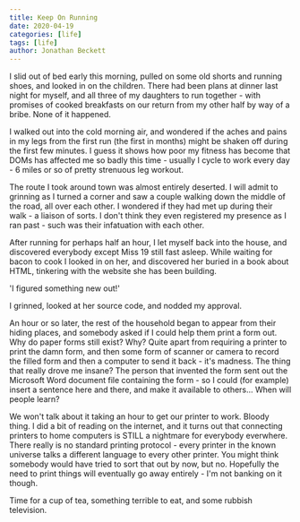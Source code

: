 ```yaml
---
title: Keep On Running
date: 2020-04-19
categories: [life]
tags: [life]
author: Jonathan Beckett
---
```


I slid out of bed early this morning, pulled on some old shorts and running shoes, and looked in on the children. There had been plans at dinner last night for myself, and all three of my daughters to run together - with promises of cooked breakfasts on our return from my other half by way of a bribe. None of it happened.

I walked out into the cold morning air, and wondered if the aches and pains in my legs from the first run (the first in months) might be shaken off during the first few minutes. I guess it shows how poor my fitness has become that DOMs has affected me so badly this time - usually I cycle to work every day - 6 miles or so of pretty strenuous leg workout.

The route I took around town was almost entirely deserted. I will admit to grinning as I turned a corner and saw a couple walking down the middle of the road, all over each other. I wondered if they had met up during their walk - a liaison of sorts. I don't think they even registered my presence as I ran past - such was their infatuation with each other.

After running for perhaps half an hour, I let myself back into the house, and discovered everybody except Miss 19 still fast asleep. While waiting for bacon to cook I looked in on her, and discovered her buried in a book about HTML, tinkering with the website she has been building.

'I figured something new out!'

I grinned, looked at her source code, and nodded my approval.

An hour or so later, the rest of the household began to appear from their hiding places, and somebody asked if I could help them print a form out. Why do paper forms still exist? Why? Quite apart from requiring a printer to print the damn form, and then some form of scanner or camera to record the filled form and then a computer to send it back - it's madness. The thing that really drove me insane? The person that invented the form sent out the Microsoft Word document file containing the form - so I could (for example) insert a sentence here and there, and make it available to others... When will people learn?

We won't talk about it taking an hour to get our printer to work. Bloody thing. I did a bit of reading on the internet, and it turns out that connecting printers to home computers is STILL a nightmare for everybody everwhere. There really is no standard printing protocol - every printer in the known universe talks a different language to every other printer. You might think somebody would have tried to sort that out by now, but no. Hopefully the need to print things will eventually go away entirely - I'm not banking on it though.

Time for a cup of tea, something terrible to eat, and some rubbish television.